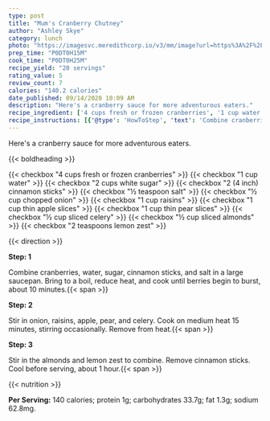 ```yaml
---
type: post
title: "Mum's Cranberry Chutney"
author: "Ashley Skye"
category: lunch
photo: "https://imagesvc.meredithcorp.io/v3/mm/image?url=https%3A%2F%2Fimages.media-allrecipes.com%2Fuserphotos%2F7384562.jpg"
prep_time: "P0DT0H15M"
cook_time: "P0DT0H25M"
recipe_yield: "20 servings"
rating_value: 5
review_count: 7
calories: "140.2 calories"
date_published: 09/14/2020 10:09 AM
description: "Here's a cranberry sauce for more adventurous eaters."
recipe_ingredient: ['4 cups fresh or frozen cranberries', '1 cup water', '2 cups white sugar', '2 (4 inch) cinnamon sticks', '½ teaspoon salt', '½ cup chopped onion', '1 cup raisins', '1 cup thin apple slices', '1 cup thin pear slices', '½ cup sliced celery', '½ cup sliced almonds', '2 teaspoons lemon zest']
recipe_instructions: [{'@type': 'HowToStep', 'text': 'Combine cranberries, water, sugar, cinnamon sticks, and salt in a large saucepan. Bring to a boil, reduce heat, and cook until berries begin to burst, about 10 minutes.\n'}, {'@type': 'HowToStep', 'text': 'Stir in onion, raisins, apple, pear, and celery. Cook on medium heat 15 minutes, stirring occasionally. Remove from heat.\n'}, {'@type': 'HowToStep', 'text': 'Stir in the almonds and lemon zest to combine. Remove cinnamon sticks.  Cool before serving, about 1 hour.\n'}]
---
```


Here's a cranberry sauce for more adventurous eaters. 

{{< boldheading >}}

{{< checkbox "4 cups fresh or frozen cranberries" >}}
{{< checkbox "1 cup water" >}}
{{< checkbox "2 cups white sugar" >}}
{{< checkbox "2 (4 inch) cinnamon sticks" >}}
{{< checkbox "½ teaspoon salt" >}}
{{< checkbox "½ cup chopped onion" >}}
{{< checkbox "1 cup raisins" >}}
{{< checkbox "1 cup thin apple slices" >}}
{{< checkbox "1 cup thin pear slices" >}}
{{< checkbox "½ cup sliced celery" >}}
{{< checkbox "½ cup sliced almonds" >}}
{{< checkbox "2 teaspoons lemon zest" >}}


{{< direction >}}

**Step: 1**

Combine cranberries, water, sugar, cinnamon sticks, and salt in a large saucepan. Bring to a boil, reduce heat, and cook until berries begin to burst, about 10 minutes.{{< span >}}

**Step: 2**

Stir in onion, raisins, apple, pear, and celery. Cook on medium heat 15 minutes, stirring occasionally. Remove from heat.{{< span >}}

**Step: 3**

Stir in the almonds and lemon zest to combine. Remove cinnamon sticks.  Cool before serving, about 1 hour.{{< span >}}

{{< nutrition >}}

**Per Serving:** 140 calories; protein 1g; carbohydrates 33.7g; fat 1.3g; sodium 62.8mg.